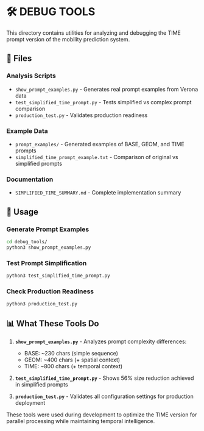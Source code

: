 # 🛠️ DEBUG TOOLS

This directory contains utilities for analyzing and debugging the TIME prompt version of the mobility prediction system.

## 📁 Files

### **Analysis Scripts**
- `show_prompt_examples.py` - Generates real prompt examples from Verona data
- `test_simplified_time_prompt.py` - Tests simplified vs complex prompt comparison  
- `production_test.py` - Validates production readiness

### **Example Data**
- `prompt_examples/` - Generated examples of BASE, GEOM, and TIME prompts
- `simplified_time_prompt_example.txt` - Comparison of original vs simplified prompts

### **Documentation**
- `SIMPLIFIED_TIME_SUMMARY.md` - Complete implementation summary

## 🚀 Usage

### Generate Prompt Examples
```bash
cd debug_tools/
python3 show_prompt_examples.py
```

### Test Prompt Simplification
```bash
python3 test_simplified_time_prompt.py
```

### Check Production Readiness
```bash
python3 production_test.py
```

## 📊 What These Tools Do

1. **`show_prompt_examples.py`** - Analyzes prompt complexity differences:
   - BASE: ~230 chars (simple sequence)
   - GEOM: ~400 chars (+ spatial context)
   - TIME: ~800 chars (+ temporal context)

2. **`test_simplified_time_prompt.py`** - Shows 56% size reduction achieved in simplified prompts

3. **`production_test.py`** - Validates all configuration settings for production deployment

These tools were used during development to optimize the TIME version for parallel processing while maintaining temporal intelligence.